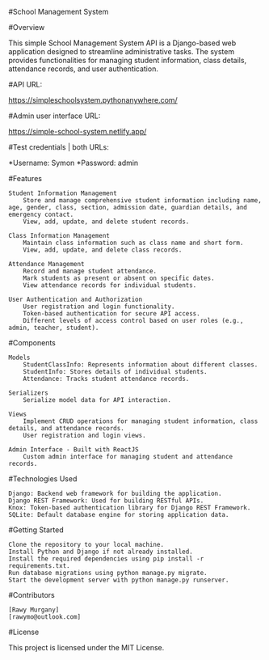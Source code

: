 
#School Management System

#Overview

This simple School Management System API is a Django-based web application designed to streamline administrative tasks. The system provides functionalities for managing student information, class details, attendance records, and user authentication.

#API URL: 

https://simpleschoolsystem.pythonanywhere.com/

#Admin user interface URL:

https://simple-school-system.netlify.app/

#Test credentials | both URLs:

*Username: Symon
*Password: admin

#Features

    Student Information Management
        Store and manage comprehensive student information including name, age, gender, class, section, admission date, guardian details, and emergency contact.
        View, add, update, and delete student records.

    Class Information Management
        Maintain class information such as class name and short form.
        View, add, update, and delete class records.

    Attendance Management
        Record and manage student attendance.
        Mark students as present or absent on specific dates.
        View attendance records for individual students.

    User Authentication and Authorization
        User registration and login functionality.
        Token-based authentication for secure API access.
        Different levels of access control based on user roles (e.g., admin, teacher, student).

#Components

    Models
        StudentClassInfo: Represents information about different classes.
        StudentInfo: Stores details of individual students.
        Attendance: Tracks student attendance records.

    Serializers
        Serialize model data for API interaction.

    Views
        Implement CRUD operations for managing student information, class details, and attendance records.
        User registration and login views.

    Admin Interface - Built with ReactJS
        Custom admin interface for managing student and attendance records.

#Technologies Used

    Django: Backend web framework for building the application.
    Django REST Framework: Used for building RESTful APIs.
    Knox: Token-based authentication library for Django REST Framework.
    SQLite: Default database engine for storing application data.

#Getting Started

    Clone the repository to your local machine.
    Install Python and Django if not already installed.
    Install the required dependencies using pip install -r requirements.txt.
    Run database migrations using python manage.py migrate.
    Start the development server with python manage.py runserver.

#Contributors

    [Rawy Murgany]
    [rawymo@outlook.com]

#License

This project is licensed under the MIT License.

